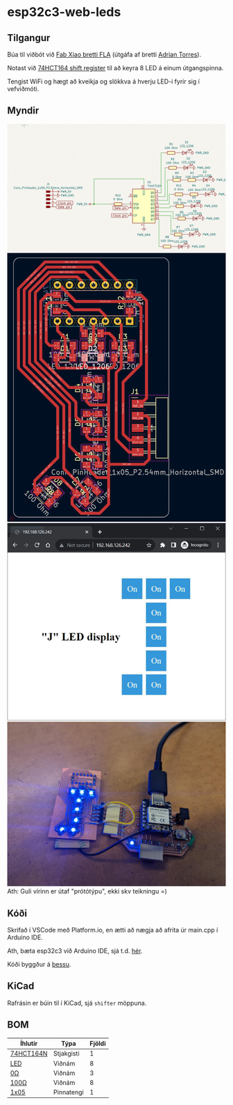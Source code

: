 # esp32c3-web-leds

## Tilgangur

Búa til viðbót við [Fab Xiao bretti FLA](https://github.com/Fab-Lab-Akureyri/fla-xiao) (útgáfa af bretti [Adrian Torres](https://fabacademy.org/2020/labs/leon/students/adrian-torres/fabxiao.html)). 

Notast við [74HCT164 shift register](https://www.diodes.com/assets/Datasheets/74HCT164.pdf) til að keyra 8 LED á einum útgangspinna. 

Tengist WiFi og hægt að kveikja og slökkva á hverju LED-i fyrir sig í vefviðmóti. 

## Myndir
![Schematic](schematic.jpg)
![PCB layout](layout.jpg)
![Web interface](web.jpg)
![Board](board.jpg)
Ath: Guli vírinn er útaf "prótótýpu", ekki skv teikningu =)

## Kóði

Skrifað í VSCode með Platform.io, en ætti að nægja að afrita úr main.cpp í Arduino IDE. 

Ath, bæta esp32c3 við Arduino IDE, sjá t.d. [hér](https://dev.to/rafalozan0/esp32-c3-12f-using-the-arduino-ide-getting-started-environment-setup-38ij). 

Kóði byggður á [þessu](https://www.instructables.com/Web-Controlled-Desk-Lamp-With-XIAO-ESP32-C3/).

## KiCad

Rafrásin er búin til í KiCad, sjá `shifter` möppuna. 

## BOM

|   Íhlutir |   Týpa    |   Fjöldi  |
|   ---     |   ---     |   ---     |
| [74HCT164N](https://www.digikey.com/en/products/detail/nxp-usa-inc/74hct164n-652/763124)              |   Stjakgisti  |   1   |
| [LED](https://www.digikey.com/en/products/detail/w%C3%BCrth-elektronik/150120BS75000/4489933)         |   Viðnám      |   8   |
| [0Ω](https://www.digikey.com/en/products/detail/yageo/RC1206FR-070RL/5698945)                         |   Viðnám      |   3   |
| [100Ω](https://www.digikey.com/en/products/detail/yageo/RC1206FR-07100RL/728491)                      |   Viðnám      |   8   |
| [1x05](https://www.digikey.com/en/products/detail/sullins-connector-solutions/GBC36SGSN-M89/862355)   |   Pinnatengi  |   1   |